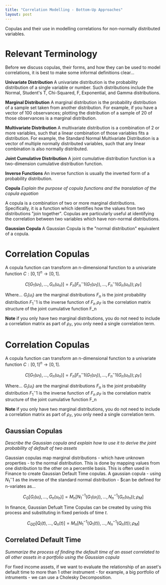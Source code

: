 ```yaml
---
title: "Correlation Modelling - Bottom-Up Approaches"
layout: post
---
```

Copulas and their use in modelling correlations for non-normally distributed variables. 

# Relevant Terminology
Before we discuss copulas, their forms, and how they can be used to model correlations, it is best to make some informal definitions clear...

**Univariate Distribution**
A univariate distribution is the probability distribution of a single variable or number. Such distributions include the Normal, Student's T, Chi-Squared, F, Exponential, and Gamma distributions.

**Marginal Distribution**
A marginal distribution is the probability distribution of a sample set taken from another distribution. For example, if you have a vector of 100 observances; plotting the distribution of a sample of 20 of those observances is a marginal distribution. 

**Multivariate Distribution**
A multivariate distribution is a combination of 2 or more variables, such that a linear combination of those variables fits a distribution. For example, the Standard Normal Multivariate Distribution is a vector of multiple normally distributed variables, such that any linear combination is also normally distributed.

**Joint Cumulative Distribution**
A joint cumulative distribution function is a two-dimension cumulative distribution function. 

**Inverse Functions**
An inverse function is usually the inverted form of a probability distribution. 

**Copula**
*Explain the purpose of copula functions and the translation of the copula equation*

A copula is a combination of two or more marginal distributions. Specifically, it is a function which identifies how the values from two distributions "join together". Copulas are particularly useful at identifying the correlation between two variables which have non-normal distributions. 

**Gaussian Copula**
A Gaussian Copula is the "normal distribution" equivalent of a copula.

# Correlation Copulas
A copula function can transform an n-dimensional function to a univariate function $C:[0,1]^n\rightarrow[0,1]$. 

$$C[G_1(u_1),...,G_n(u_n)] = F_n[F_n^-1(G_1(u_1)),...,F_n^-1(G_n(u_n));\rho_F]$$

Where...
$G_i(u_i)$ are the marginal distributions
$F_n$ is the joint probability distribution
$F_1^-1$ is the inverse function of $F_n$
$\rho_F$ is the correlation matrix structure of the joint cumulative function F_n

**Note** if you only have two marginal distributions, you do not need to include a correlation matrix as part of $\rho_F$, you only need a single correlation term. 

# Correlation Copulas
A copula function can transform an n-dimensional function to a univariate function $C:[0,1]^n\rightarrow[0,1]$. 

$$C[G_1(u_1),...,G_n(u_n)] = F_n[F_n^-1(G_1(u_1)),...,F_n^-1(G_n(u_n));\rho_F]$$

Where...
$G_i(u_i)$ are the marginal distributions
$F_n$ is the joint probability distribution
$F_1^-1$ is the inverse function of $F_n$
$\rho_F$ is the correlation matrix structure of the joint cumulative function F_n

**Note** if you only have two marginal distributions, you do not need to include a correlation matrix as part of $\rho_F$, you only need a single correlation term. 

## Gaussian Copulas
*Describe the Gaussian copula and explain how to use it to derive the joint probability of default of two assets*

Gaussian copulas map marginal distributions - which have unknown properties - to the normal distribution. This is done by mapping values from one distribution to the other on a percentile basis. This is often used in Finance to create Gaussian Default Time copulas. A gaussian copula - using $N_1^-1$ as the inverse of the standard normal distribution - $can be defined for n-variates as...

$$C_G[G_i(u_i),...,G_n(u_n)] = M_n[N_1^{-1}(G_1(u_1)),...,N_n^{-1}(G_n(u_n));\rho_M]$$

In finance, Gaussian Defualt Time Copulas can be created by using this process and substituting in fixed periods of time $t$. 

$$C_{GD}[Q_i(t),...,Q_n(t)] = M_n[N_1^{-1}(Q_1(t)),...,N_n^{-1}(Q_n(t));\rho_M]$$

## Correlated Default Time
*Summarize the process of finding the default time of an asset correlated to all other assets in a portfolio using the Gaussian copula*

For fixed income assets, if we want to evaluate the relationship of an asset's default time to more than 1 other instrument - for example, a big portfolio of intruments - we can use a Cholesky Decomposition.

